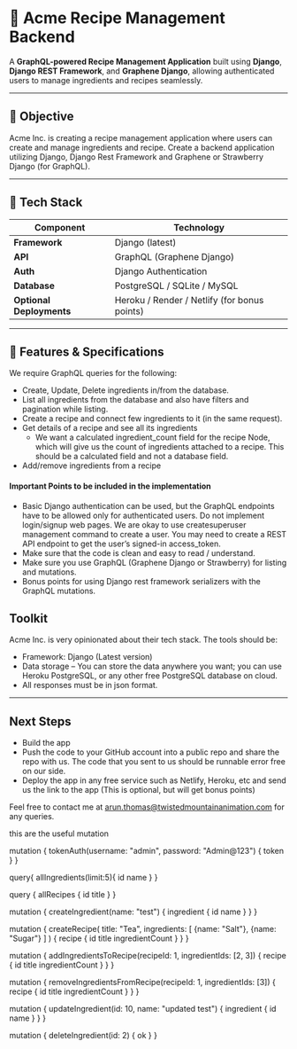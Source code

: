 # 🍳 Acme Recipe Management Backend

A **GraphQL-powered Recipe Management Application** built using **Django**, **Django REST Framework**, and **Graphene Django**, allowing authenticated users to manage ingredients and recipes seamlessly.

---

## 🚀 Objective

Acme Inc. is creating a recipe management application where users can create and manage 
ingredients and recipe. Create a backend application utilizing Django, Django Rest Framework and 
Graphene or Strawberry Django (for GraphQL).

---

## 🧩 Tech Stack

| Component | Technology |
|------------|-------------|
| **Framework** | Django (latest) |
| **API** | GraphQL (Graphene Django) |
| **Auth** | Django Authentication |
| **Database** | PostgreSQL / SQLite / MySQL
| **Optional Deployments** | Heroku / Render / Netlify (for bonus points) |

---

## 🧠 Features & Specifications

We require GraphQL queries for the following: 
- Create, Update, Delete ingredients in/from the database. 
- List all ingredients from the database and also have filters and pagination while listing. 
- Create a recipe and connect few ingredients to it (in the same request). 
- Get details of a recipe and see all its ingredients 
    - We want a calculated ingredient_count field for the recipe Node, which will give us the count of ingredients attached to a recipe. This should be a calculated field and not a database field. 
- Add/remove ingredients from a recipe 
#### Important Points to be included in the implementation 
- Basic Django authentication can be used, but the GraphQL endpoints have to be allowed only for authenticated users. Do not implement login/signup web pages. We are okay to use createsuperuser management command to create a user. You may need to create a REST API endpoint to get the user’s signed-in access_token. 
- Make sure that the code is clean and easy to read / understand. 
- Make sure you use GraphQL (Graphene Django or Strawberry) for listing and mutations. 
- Bonus points for using Django rest framework serializers with the GraphQL mutations. 


## Toolkit  
Acme Inc. is very opinionated about their tech stack. The tools should be:  
- Framework: Django (Latest version) 
- Data storage – You can store the data anywhere you want; you can use Heroku PostgreSQL, or any other free PostgreSQL database on cloud. 
- All responses must be in json format. 
---

## Next Steps

- Build the app  
- Push the code to your GitHub account into a public repo and share the repo with us. The code that you sent to us should be runnable error free on our side. 
- Deploy the app in any free service such as Netlify, Heroku, etc and send us the link to the app (This is optional, but will get bonus points) 


Feel free to contact me at arun.thomas@twistedmountainanimation.com for any queries.
 




this are the useful mutation

 mutation {
   tokenAuth(username: "admin", password: "Admin@123") {
     token
   }
 }

 query{
   allIngredients(limit:5){
     id
     name
   }
 }

 query {
   allRecipes {
     id
     title
   }
 }

 mutation {
   createIngredient(name: "test") {
     ingredient {
       id
       name
     }
   }
 }


 mutation {
   createRecipe(
     title: "Tea",
     ingredients: [
       {name: "Salt"},
       {name: "Sugar"}
     ]
   ) {
     recipe {
       id
       title
       ingredientCount
     }
   }
 }

 mutation {
   addIngredientsToRecipe(recipeId: 1, ingredientIds: [2, 3]) {
     recipe {
       id
       title
       ingredientCount
     }
   }
 }

 mutation {
   removeIngredientsFromRecipe(recipeId: 1, ingredientIds: [3]) {
     recipe {
       id
       title
       ingredientCount
     }
   }
 }

 mutation {
   updateIngredient(id: 10, name: "updated test") {
     ingredient {
       id
       name
     }
   }
 }

mutation {
   deleteIngredient(id: 2) {
     ok
  }
}
